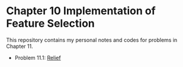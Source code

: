 # Chapter 10 Implementation of Feature Selection

This repository contains my personal notes and codes for problems in Chapter 11. 

- Problem 11.1: [Relief](https://github.com/Hatchin/Machine-Learning-Zhou_Zhihua/tree/master/FeatureSelection/Relief)

